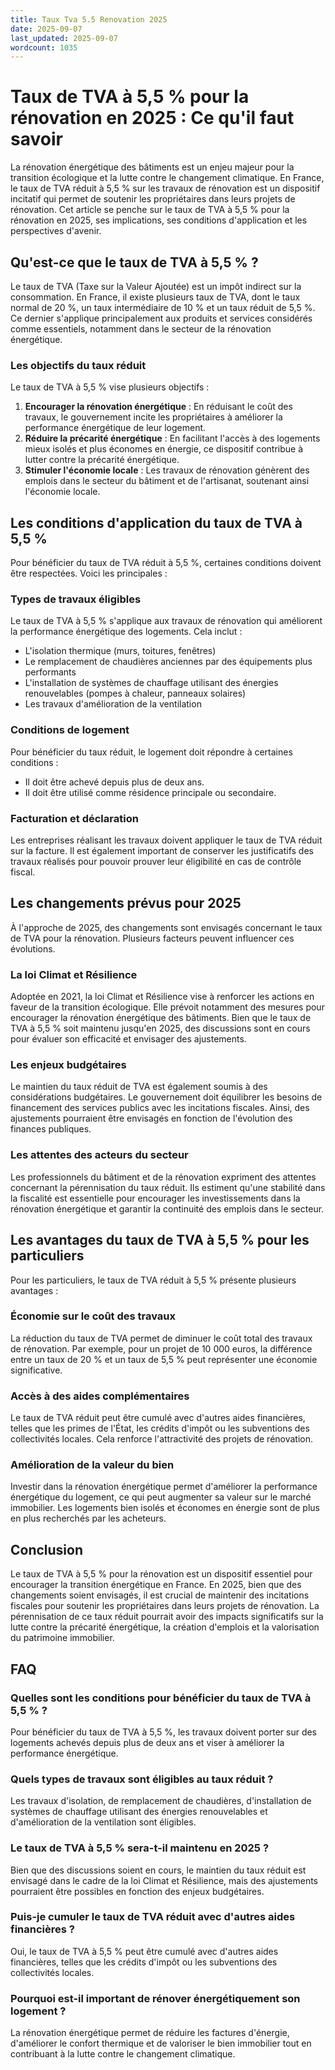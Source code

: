```yaml
---
title: Taux Tva 5.5 Renovation 2025
date: 2025-09-07
last_updated: 2025-09-07
wordcount: 1035
---
```


# Taux de TVA à 5,5 % pour la rénovation en 2025 : Ce qu'il faut savoir

La rénovation énergétique des bâtiments est un enjeu majeur pour la transition écologique et la lutte contre le changement climatique. En France, le taux de TVA réduit à 5,5 % sur les travaux de rénovation est un dispositif incitatif qui permet de soutenir les propriétaires dans leurs projets de rénovation. Cet article se penche sur le taux de TVA à 5,5 % pour la rénovation en 2025, ses implications, ses conditions d'application et les perspectives d'avenir.

## Qu'est-ce que le taux de TVA à 5,5 % ?

Le taux de TVA (Taxe sur la Valeur Ajoutée) est un impôt indirect sur la consommation. En France, il existe plusieurs taux de TVA, dont le taux normal de 20 %, un taux intermédiaire de 10 % et un taux réduit de 5,5 %. Ce dernier s'applique principalement aux produits et services considérés comme essentiels, notamment dans le secteur de la rénovation énergétique.

### Les objectifs du taux réduit

Le taux de TVA à 5,5 % vise plusieurs objectifs :

1. **Encourager la rénovation énergétique** : En réduisant le coût des travaux, le gouvernement incite les propriétaires à améliorer la performance énergétique de leur logement.
2. **Réduire la précarité énergétique** : En facilitant l'accès à des logements mieux isolés et plus économes en énergie, ce dispositif contribue à lutter contre la précarité énergétique.
3. **Stimuler l'économie locale** : Les travaux de rénovation génèrent des emplois dans le secteur du bâtiment et de l'artisanat, soutenant ainsi l'économie locale.

## Les conditions d'application du taux de TVA à 5,5 %

Pour bénéficier du taux de TVA réduit à 5,5 %, certaines conditions doivent être respectées. Voici les principales :

### Types de travaux éligibles

Le taux de TVA à 5,5 % s'applique aux travaux de rénovation qui améliorent la performance énergétique des logements. Cela inclut :

- L'isolation thermique (murs, toitures, fenêtres)
- Le remplacement de chaudières anciennes par des équipements plus performants
- L'installation de systèmes de chauffage utilisant des énergies renouvelables (pompes à chaleur, panneaux solaires)
- Les travaux d'amélioration de la ventilation

### Conditions de logement

Pour bénéficier du taux réduit, le logement doit répondre à certaines conditions :

- Il doit être achevé depuis plus de deux ans.
- Il doit être utilisé comme résidence principale ou secondaire.

### Facturation et déclaration

Les entreprises réalisant les travaux doivent appliquer le taux de TVA réduit sur la facture. Il est également important de conserver les justificatifs des travaux réalisés pour pouvoir prouver leur éligibilité en cas de contrôle fiscal.

## Les changements prévus pour 2025

À l'approche de 2025, des changements sont envisagés concernant le taux de TVA pour la rénovation. Plusieurs facteurs peuvent influencer ces évolutions.

### La loi Climat et Résilience

Adoptée en 2021, la loi Climat et Résilience vise à renforcer les actions en faveur de la transition écologique. Elle prévoit notamment des mesures pour encourager la rénovation énergétique des bâtiments. Bien que le taux de TVA à 5,5 % soit maintenu jusqu'en 2025, des discussions sont en cours pour évaluer son efficacité et envisager des ajustements.

### Les enjeux budgétaires

Le maintien du taux réduit de TVA est également soumis à des considérations budgétaires. Le gouvernement doit équilibrer les besoins de financement des services publics avec les incitations fiscales. Ainsi, des ajustements pourraient être envisagés en fonction de l'évolution des finances publiques.

### Les attentes des acteurs du secteur

Les professionnels du bâtiment et de la rénovation expriment des attentes concernant la pérennisation du taux réduit. Ils estiment qu'une stabilité dans la fiscalité est essentielle pour encourager les investissements dans la rénovation énergétique et garantir la continuité des emplois dans le secteur.

## Les avantages du taux de TVA à 5,5 % pour les particuliers

Pour les particuliers, le taux de TVA réduit à 5,5 % présente plusieurs avantages :

### Économie sur le coût des travaux

La réduction du taux de TVA permet de diminuer le coût total des travaux de rénovation. Par exemple, pour un projet de 10 000 euros, la différence entre un taux de 20 % et un taux de 5,5 % peut représenter une économie significative.

### Accès à des aides complémentaires

Le taux de TVA réduit peut être cumulé avec d'autres aides financières, telles que les primes de l'État, les crédits d'impôt ou les subventions des collectivités locales. Cela renforce l'attractivité des projets de rénovation.

### Amélioration de la valeur du bien

Investir dans la rénovation énergétique permet d'améliorer la performance énergétique du logement, ce qui peut augmenter sa valeur sur le marché immobilier. Les logements bien isolés et économes en énergie sont de plus en plus recherchés par les acheteurs.

## Conclusion

Le taux de TVA à 5,5 % pour la rénovation est un dispositif essentiel pour encourager la transition énergétique en France. En 2025, bien que des changements soient envisagés, il est crucial de maintenir des incitations fiscales pour soutenir les propriétaires dans leurs projets de rénovation. La pérennisation de ce taux réduit pourrait avoir des impacts significatifs sur la lutte contre la précarité énergétique, la création d'emplois et la valorisation du patrimoine immobilier.

## FAQ

### Quelles sont les conditions pour bénéficier du taux de TVA à 5,5 % ?

Pour bénéficier du taux de TVA à 5,5 %, les travaux doivent porter sur des logements achevés depuis plus de deux ans et viser à améliorer la performance énergétique.

### Quels types de travaux sont éligibles au taux réduit ?

Les travaux d'isolation, de remplacement de chaudières, d'installation de systèmes de chauffage utilisant des énergies renouvelables et d'amélioration de la ventilation sont éligibles.

### Le taux de TVA à 5,5 % sera-t-il maintenu en 2025 ?

Bien que des discussions soient en cours, le maintien du taux réduit est envisagé dans le cadre de la loi Climat et Résilience, mais des ajustements pourraient être possibles en fonction des enjeux budgétaires.

### Puis-je cumuler le taux de TVA réduit avec d'autres aides financières ?

Oui, le taux de TVA à 5,5 % peut être cumulé avec d'autres aides financières, telles que les crédits d'impôt ou les subventions des collectivités locales.

### Pourquoi est-il important de rénover énergétiquement son logement ?

La rénovation énergétique permet de réduire les factures d'énergie, d'améliorer le confort thermique et de valoriser le bien immobilier tout en contribuant à la lutte contre le changement climatique.